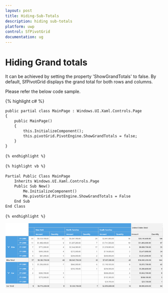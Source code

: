 ```yaml
---
layout: post
title: Hiding-Sub-Totals
description: hiding sub-totals
platform: uwp
control: SfPivotGrid
documentation: ug
---
```


# Hiding Grand totals

It can be achieved by setting the property 'ShowGrandTotals' to false. By default, SfPivotGrid displays the grand total for both rows and columns.

Please refer the below code sample.

{% highlight c# %}

    public partial class MainPage : Windows.UI.Xaml.Controls.Page
    {
        public MainPage()
        {
            this.InitializeComponent();
            this.pivotGrid.PivotEngine.ShowGrandTotals = false;
        }
    }

    {% endhighlight %}

    {% highlight vb %}

	Partial Public Class MainPage
		Inherits Windows.UI.Xaml.Controls.Page
		Public Sub New()
			Me.InitializeComponent()
			Me.pivotGrid.PivotEngine.ShowGrandTotals = False
		End Sub
	End Class

    {% endhighlight %}


![](Hiding-Sub-Totals_images/Hiding-Sub-Totals_image5.png)